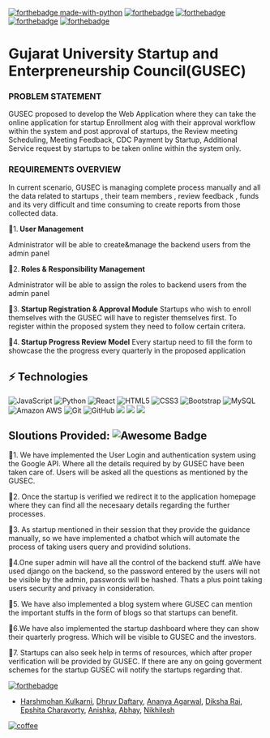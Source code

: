 [![forthebadge made-with-python](http://ForTheBadge.com/images/badges/made-with-python.svg)](https://www.python.org/)  [![forthebadge](https://forthebadge.com/images/badges/powered-by-coffee.svg)](https://forthebadge.com)  [![forthebadge](https://forthebadge.com/images/badges/built-with-love.svg)](https://forthebadge.com) 
[![forthebadge](https://forthebadge.com/images/badges/uses-brains.svg)](https://forthebadge.com)
[![forthebadge](https://forthebadge.com/images/badges/ctrl-c-ctrl-v.svg)](https://forthebadge.com)

#                                           Gujarat University Startup and Enterpreneurship Council(GUSEC)

### PROBLEM STATEMENT
GUSEC proposed to develop the Web Application where they can take the online application for startup Enrollment alog with their approval workflow within the system and post approval of startups, the Review meeting Scheduling, Meeting Feedback, CDC Payment by Startup, Additional Service request by startups to be taken online within the system only.

### REQUIREMENTS OVERVIEW
In current scenario, GUSEC is managing complete process manually and all the data related to startups , their team members , review feedback , funds and its very difficult and time consuming to create reports from those collected data.


🚩1.<b> User Management</b>

Administrator will be able to create&manage the backend users from the admin panel

🚩2.<b> Roles & Responsibility Management</b>

Administrator will be able to assign the roles to backend users from the admin panel

🚩3.<b> Startup Registration & Approval Module</b>
Startups who wish to enroll themselves with the GUSEC will have to register themselves first. To register within the proposed system they need to follow certain critera.

🚩4.<b> Startup Progress Review Model</b>
Every startup need to fill the form to showcase the the progress every quarterly in the proposed application

## ⚡ Technologies

![JavaScript](https://img.shields.io/badge/-JavaScript-black?style=flat-square&logo=javascript)
![Python](https://img.shields.io/badge/-Python-black?style=flat-square&logo=Python)
![React](https://img.shields.io/badge/-React-black?style=flat-square&logo=react)
![HTML5](https://img.shields.io/badge/-HTML5-E34F26?style=flat-square&logo=html5&logoColor=white)
![CSS3](https://img.shields.io/badge/-CSS3-1572B6?style=flat-square&logo=css3)
![Bootstrap](https://img.shields.io/badge/-Bootstrap-563D7C?style=flat-square&logo=bootstrap)
![MySQL](https://img.shields.io/badge/-MySQL-black?style=flat-square&logo=mysql)
![Amazon AWS](https://img.shields.io/badge/Amazon%20AWS-232F3E?style=flat-square&logo=amazon-aws)
![Git](https://img.shields.io/badge/-Git-black?style=flat-square&logo=git)
![GitHub](https://img.shields.io/badge/-GitHub-181717?style=flat-square&logo=github)
<img src="https://img.shields.io/badge/Django-092E20?style=for-the-badge&logo=django&logoColor=white"/>
<img src="https://img.shields.io/badge/SQLite-07405E?style=for-the-badge&logo=sqlite&logoColor=white"/>
<img src="https://img.shields.io/badge/dialogflow-FF9800?style=for-the-badge&logo=dialogflow&logoColor=white"/>





## Sloutions Provided: <img src="https://cdn.rawgit.com/sindresorhus/awesome/d7305f38d29fed78fa85652e3a63e154dd8e8829/media/badge.svg" alt="Awesome Badge"/>
🚩1. We have implemented the User Login and authentication system using the Google API. Where all the details required by by GUSEC have been taken care of. Users will be asked all the questions as mentioned by the GUSEC.

🚩2. Once the startup is verified we redirect it to the application homepage where they can find all the necesaary details regarding the further processes. 

🚩3. As startup mentioned in their session that they provide the guidance manually, so we have implemented a chatbot which will automate the process of taking users query and providind solutions.

🚩4.One super admin will have all the control of the backend stuff. aWe have used django on the backend, so the password entered by the users will not be visible by the admin, passwords will be hashed. Thats a plus point taking users security and privacy in consideration.

🚩5. We have also implemented a blog system where GUSEC can mention the important stuffs in the form of blogs so that startups can benefit.

🚩6.We have also implemented the startup dashboard where they can show their quarterly progress. Which will be visible to GUSEC and the investors.

🚩7. Startups can also seek help in terms of resources, which after proper verification will be provided by GUSEC. If there are any on going goverment schemes for the startup GUSEC will notify the startups regarding that.

[![forthebadge](https://forthebadge.com/images/badges/built-by-developers.svg)](https://forthebadge.com)

- [Harshmohan Kulkarni](https://github.com/harshmohan07),  [Dhruv Daftary](https://github.com/dhruvdaftary),  [Ananya Agarwal](https://github.com/ananyaa01),  [Diksha Rai](https://github.com/diksharai9),  [Epshita Charavorty](https://github.com/docilefiasco),  [Anishka](https://github.com/#), [Abhay](#),  [Nikhilesh](https://github.com/nikhilesh-03) 


[![coffee](https://forthebadge.com/images/badges/powered-by-coders-sweat.svg)](https://forthebadge.com)


 
